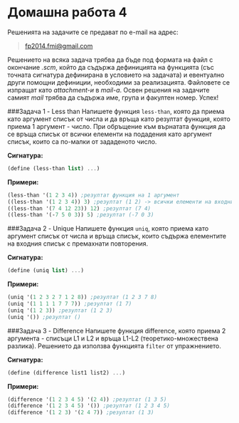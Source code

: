Домашна работа 4
=========

Решенията на задачите се предават по e-mail на адрес:

>fp2014.fmi@gmail.com

Решението на всяка задача трябва да бъде под формата на файл с окончание *.scm*, който да съдържа дефиницията на функцията (със точната сигнатура дефинирана в условието на задачата) и евентуално други помощни дефиниции, необходими за реализацията. Файловете се изпращат като *attachment-и* в *mail-a*. Освен решения на задачите самият *mail* трябва да съдържа име, група и факултен номер. Успех!

###Задача 1 - Less than
Напишете функция `less-than`, която да приема като аргумент списък от числа и да връща като резултат функция, която приема 1 аргумент - число. При обръщение към върнатата функция да се връща списък от всички елементи на подадения като аргумент списък, които са по-малки от зададеното число.

**Сигнатура:**

```scheme
(define (less-than list) ...)
```

**Примери:**

```scheme
(less-than '(1 2 3 4)) ;резултат функция на 1 аргумент
((less-than '(1 2 3 4)) 3) ;резултат (1 2) -> всички елементи на входния списък, които са по-малки от 3
((less-than '(7 4 12 23)) 12) ;резултат (7 4)
((less-than '(-7 5 0 3)) 5) ;резултат (-7 0 3)
```

###Задача 2 - Unique
Напишете функция `uniq`, която приема като аргумент списък от числа и връща списък, които съдържа елементите на входния списък с премахнати повторения.

**Сигнатура:**

```scheme
(define (uniq list) ...)
```

**Примери:**

```scheme
(uniq '(1 2 3 2 7 1 2 8)) ;резултат (1 2 3 7 8)
(uniq '(1 1 1 1 7 7 7)) ;резултат (1 7)
(uniq '(1 2 3)) ;резултат (1 2 3)
(uniq '()) ;резултат ()
```

###Задача 3 - Difference
Напишете функция difference, която приема 2 аргумента - списъци L1 и L2 и връща L1-L2 (теоретико-множествена разлика). Решението да използва функцията `filter` от упражнението.

**Сигнатура:**

```scheme
(define (difference list1 list2) ...)
```

**Примери:**

```scheme
(difference '(1 2 3 4 5) '(2 4)) ;резултат (1 3 5)
(difference '(1 2 3 4 5) '()) ;резултат (1 2 3 4 5)
(difference '(1 2 3) '(2 4 7)) ;резултат (1 3)
```
